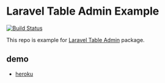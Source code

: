 # Laravel Table Admin Example

[![Build Status](https://travis-ci.org/shin1x1/laravel-table-admin-example.svg?branch=master)](https://travis-ci.org/shin1x1/laravel-table-admin-example)

This repo is example for [Laravel Table Admin](https://github.com/shin1x1/laravel-table-admin) package.


## demo

* [heroku](http://laravel-table-admin.herokuapp.com/crud/classes)
